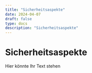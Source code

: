 ```yaml
---
title: "Sicherheitsaspekte"
date: 2024-04-07
draft: false
type: docs
description: "Sicherheitsaspekte"
---
```


# Sicherheitsaspekte

Hier könnte Ihr Text stehen